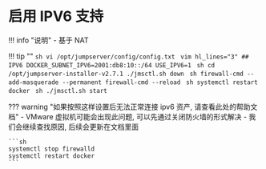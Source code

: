 # 启用 IPV6 支持

!!! info "说明"
    - 基于 NAT

!!! tip ""
    ```sh
    vi /opt/jumpserver/config/config.txt
    ```
    ```vim hl_lines="3"
    ## IPV6
    DOCKER_SUBNET_IPV6=2001:db8:10::/64
    USE_IPV6=1
    ```
    ```sh
    cd /opt/jumpserver-installer-v2.7.1
    ./jmsctl.sh down
    ```
    ```sh
    firewall-cmd --add-masquerade --permanent
    firewall-cmd --reload
    ```
    ```sh
    systemctl restart docker
    ```
    ```sh
    ./jmsctl.sh start
    ```

??? warning "如果按照这样设置后无法正常连接 ipv6 资产, 请查看此处的帮助文档"
    - VMware 虚拟机可能会出现此问题, 可以先通过关闭防火墙的形式解决
    - 我们会继续查找原因, 后续会更新在文档里面

    ```sh
    systemctl stop firewalld
    systemctl restart docker
    ```
